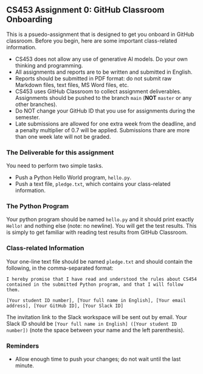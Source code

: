## CS453 Assignment 0: GitHub Classroom Onboarding

This is a psuedo-assignment that is designed to get you onboard in GitHub classroom. Before you begin, here are some important class-related information.

- CS453 does not allow any use of generative AI models. Do your own thinking and programming. 
- All assignments and reports are to be written and submitted in English.
- Reports should be submitted in PDF format: do not submit raw Markdown files, text files, MS Word files, etc.
- CS453 uses GitHub Classroom to collect assignment deliverables. Assignments should be pushed to the branch `main` (**NOT** `master` or any other branches).
- Do NOT change your GitHub ID that you use for assignments during the semester.
- Late submissions are allowed for one extra week from the deadline, and a penalty multiplier of 0.7 will be applied. Submissions thare are more than one week late will not be graded.

### The Deliverable for this assignment

You need to perform two simple tasks.

- Push a Python Hello World program, `hello.py`.
- Push a text file, `pledge.txt`, which contains your class-related information.

### The Python Program

Your python program should be named `hello.py` and it should print exactly `Hello!` and nothing else (note: no newline). You will get the test results. This is simply to get familiar with reading test results from GitHub Classroom.

### Class-related Information

Your one-line text file should be named `pledge.txt` and should contain the following, in the comma-separated format:

```
I hereby promise that I have read and understood the rules about CS454 contained in the submitted Python program, and that I will follow them.

[Your student ID number], [Your full name in English], [Your email address], [Your GitHub ID], [Your Slack ID]
```

The invitation link to the Slack workspace will be sent out by email. Your Slack ID should be `[Your full name in English] ([Your student ID number])` (note the space between your name and the left parenthesis).

### Reminders

- Allow enough time to push your changes; do not wait until the last minute.